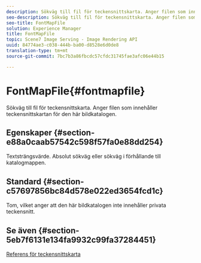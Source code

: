```yaml
---
description: Sökväg till fil för teckensnittskarta. Anger filen som innehåller teckensnittskartan för den här bildkatalogen.
seo-description: Sökväg till fil för teckensnittskarta. Anger filen som innehåller teckensnittskartan för den här bildkatalogen.
seo-title: FontMapFile
solution: Experience Manager
title: FontMapFile
topic: Scene7 Image Serving - Image Rendering API
uuid: 84774ae3-c038-444b-ba00-d8528e6d0de8
translation-type: tm+mt
source-git-commit: 7bc7b3a86fbcdc57cfdc31745fae3afc06e44b15

---
```



# FontMapFile{#fontmapfile}

Sökväg till fil för teckensnittskarta. Anger filen som innehåller teckensnittskartan för den här bildkatalogen.

## Egenskaper {#section-e88a0caab57542c598f57fa0e88dd254}

Textsträngsvärde. Absolut sökväg eller sökväg i förhållande till katalogmappen.

## Standard {#section-c57697856bc84d578e022ed3654fcd1c}

Tom, vilket anger att den här bildkatalogen inte innehåller privata teckensnitt.

## Se även {#section-5eb7f6131e134fa9932c99fa37284451}

[Referens för teckensnittskarta](../../../../../is-api/image-catalog/image-serving-api-ref/c-image-catalog-reference/c-font-map-reference/c-font-map-reference.md#concept-f81f319d03c646c5a8ef87b3277dd37d)
